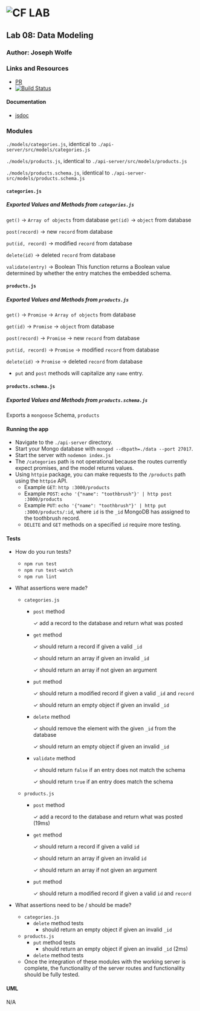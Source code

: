 ![CF](http://i.imgur.com/7v5ASc8.png) LAB
=================================================

## Lab 08: Data Modeling

### Author: Joseph Wolfe

### Links and Resources
* [PR](https://github.com/charmedsatyr-401-advanced-javascript/lab-08/pull/1)
* [![Build Status](https://travis-ci.org/charmedsatyr-401-advanced-javascript/lab-08.svg?branch=submission)](https://travis-ci.org/charmedsatyr-401-advanced-javascript/lab-08)

#### Documentation
* [jsdoc](./docs/index.html)

### Modules
`./models/categories.js`, identical to `./api-server/src/models/categories.js`

`./models/products.js`, identical to `./api-server/src/models/products.js`

`./models/products.schema.js`, identical to `./api-server-src/models/products.schema.js`

#### `categories.js`
##### Exported Values and Methods from `categories.js`
`get()` -> `Array of objects` from database
`get(id)` -> `object` from database

`post(record)` -> new `record` from database

`put(id, record)` -> modified `record` from database

`delete(id)` -> deleted `record` from database

`validate(entry)` -> Boolean
This function returns a Boolean value determined by whether the entry matches the embedded schema.

#### `products.js`
##### Exported Values and Methods from `products.js`
`get()` -> `Promise` -> `Array of objects` from database

`get(id)` -> `Promise` -> `object` from database

`post(record)` -> `Promise` -> new `record` from database

`put(id, record)` -> `Promise` -> modified `record` from database

`delete(id)` -> `Promise` -> deleted `record` from database

* `put` and `post` methods will capitalize any `name` entry.

#### `products.schema.js`
##### Exported Values and Methods from `products.schema.js`
Exports a `mongoose` Schema, `products`

#### Running the app
* Navigate to the `./api-server` directory.
* Start your Mongo database with `mongod --dbpath=./data --port 27017`.
* Start the server with `nodemon index.js`
* The `/categories` path is not operational because the routes currently expect promises, and the model returns values.
* Using `httpie` package, you can make requests to the `/products` path using the `httpie` API.
   * Example `GET`: `http :3000/products`
   * Example `POST`: `echo '{"name": "toothbrush"}' | http post :3000/products`
   * Example `PUT`: `echo '{"name": "toothbrush"}' | http put :3000/products/:id`, where `id` is the `_id` MongoDB has assigned to the toothbrush record.
   * `DELETE` and `GET` methods on a specified `id` require more testing.


#### Tests
* How do you run tests?
  * `npm run test`
  * `npm run test-watch`
  * `npm run lint`

* What assertions were made?
  * `categories.js`
    *  `post` method
    
       ✓ add a record to the database and return what was posted
    * `get` method

      ✓ should return a record if given a valid `_id`

      ✓ should return an array if given an invalid `_id`

      ✓ should return an array if not given an argument
    * `put` method

      ✓ should return a modified record if given a valid `_id` and `record`

      ✓ should return an empty object if given an invalid `_id`
    * `delete` method

      ✓ should remove the element with the given `_id` from the database

      ✓ should return an empty object if given an invalid `_id`


    * `validate` method

      ✓ should return `false` if an entry does not match the schema

      ✓ should return `true` if an entry does match the schema



  
  * `products.js`
    * `post` method

      ✓ add a record to the database and return what was posted (19ms)
    * `get` method

      ✓ should return a record if given a valid `id`

      ✓ should return an array if given an invalid `id`

      ✓ should return an array if not given an argument
    * `put` method

      ✓ should return a modified record if given a valid `id` and `record`




* What assertions need to be / should be made?
  * `categories.js`
    * `delete` method tests
      * should return an empty object if given an invalid `_id`
  * `products.js`
    * `put` method tests
      * should return an empty object if given an invalid `_id` (2ms)
    * `delete` method tests
  * Once the integration of these modules with the working server is complete, the functionality of the server routes and functionality should be fully tested.


#### UML
N/A
